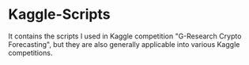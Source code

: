 # Kaggle-Scripts
It contains the scripts I used in Kaggle competition "G-Research Crypto Forecasting", but they are also generally applicable into various Kaggle competitions. 
